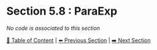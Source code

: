 # Section 5.8 : ParaExp

_No code is associated to this section_

[:book: Table of Content](../README.md) | [:arrow_left: Previous Section](../sec5.7/README.md) | [:arrow_right: Next Section](../sec5.9/README.md)